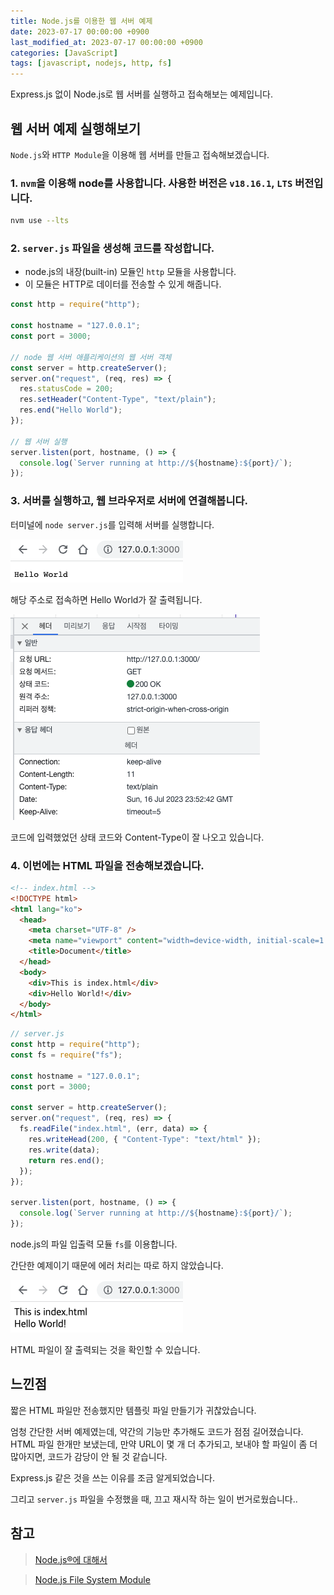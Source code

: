 ```yaml
---
title: Node.js를 이용한 웹 서버 예제
date: 2023-07-17 00:00:00 +0900
last_modified_at: 2023-07-17 00:00:00 +0900
categories: [JavaScript]
tags: [javascript, nodejs, http, fs]
---
```


Express.js 없이 Node.js로 웹 서버를 실행하고 접속해보는 예제입니다.

## 웹 서버 예제 실행해보기

`Node.js`와 `HTTP Module`을 이용해 웹 서버를 만들고 접속해보겠습니다.

### 1. `nvm`을 이용해 node를 사용합니다. 사용한 버전은 `v18.16.1`, `LTS` 버전입니다.

```bash
nvm use --lts
```

### 2. `server.js` 파일을 생성해 코드를 작성합니다.

- node.js의 내장(built-in) 모듈인 `http` 모듈을 사용합니다.
- 이 모듈은 HTTP로 데이터를 전송할 수 있게 해줍니다.

```javascript
const http = require("http");

const hostname = "127.0.0.1";
const port = 3000;

// node 웹 서버 애플리케이션의 웹 서버 객체
const server = http.createServer();
server.on("request", (req, res) => {
  res.statusCode = 200;
  res.setHeader("Content-Type", "text/plain");
  res.end("Hello World");
});

// 웹 서버 실행
server.listen(port, hostname, () => {
  console.log(`Server running at http://${hostname}:${port}/`);
});
```

### 3. 서버를 실행하고, 웹 브라우저로 서버에 연결해봅니다.

터미널에 `node server.js`를 입력해 서버를 실행합니다.

![chrome](/assets/img/posts/230717/chrome.png)

해당 주소로 접속하면 Hello World가 잘 출력됩니다.

![header](/assets/img/posts/230717/header.png)

코드에 입력했었던 상태 코드와 Content-Type이 잘 나오고 있습니다.

### 4. 이번에는 HTML 파일을 전송해보겠습니다.

```html
<!-- index.html -->
<!DOCTYPE html>
<html lang="ko">
  <head>
    <meta charset="UTF-8" />
    <meta name="viewport" content="width=device-width, initial-scale=1.0" />
    <title>Document</title>
  </head>
  <body>
    <div>This is index.html</div>
    <div>Hello World!</div>
  </body>
</html>
```

```javascript
// server.js
const http = require("http");
const fs = require("fs");

const hostname = "127.0.0.1";
const port = 3000;

const server = http.createServer();
server.on("request", (req, res) => {
  fs.readFile("index.html", (err, data) => {
    res.writeHead(200, { "Content-Type": "text/html" });
    res.write(data);
    return res.end();
  });
});

server.listen(port, hostname, () => {
  console.log(`Server running at http://${hostname}:${port}/`);
});
```

node.js의 파일 입출력 모듈 `fs`를 이용합니다.

간단한 예제이기 때문에 에러 처리는 따로 하지 않았습니다.

![chrome 2](/assets/img/posts/230717/chrome_2.png)

HTML 파일이 잘 출력되는 것을 확인할 수 있습니다.

## 느낀점

짧은 HTML 파일만 전송했지만 템플릿 파일 만들기가 귀찮았습니다.

엄청 간단한 서버 예제였는데, 약간의 기능만 추가해도 코드가 점점 길어졌습니다. HTML 파일 한개만 보냈는데, 만약 URL이 몇 개 더 추가되고, 보내야 할 파일이 좀 더 많아지면, 코드가 감당이 안 될 것 같습니다.

Express.js 같은 것을 쓰는 이유를 조금 알게되었습니다.

그리고 `server.js` 파일을 수정했을 때, 끄고 재시작 하는 일이 번거로웠습니다..

## 참고

> [Node.js®에 대해서](https://nodejs.org/ko/about)

> [Node.js File System Module](https://www.w3schools.com/nodejs/nodejs_filesystem.asp)
